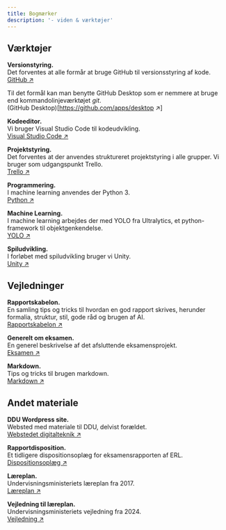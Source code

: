 ```yaml
---
title: Bogmærker
description: '- viden & værktøjer'
---
```

## Værktøjer
**Versionstyring.**\
Det forventes at alle formår at bruge GitHub til versionsstyring af kode.\
[GitHub ↗️](github.org)

Til det formål kan man benytte GitHub Desktop som er nemmere at bruge end kommandolinjeværktøjet _git_.\
(GitHub Desktop)[https://github.com/apps/desktop ↗️]

**Kodeeditor.**\
Vi bruger Visual Studio Code til kodeudvikling.\
[Visual Studio Code ↗️](https://code.visualstudio.com/)

**Projektstyring.**\
Det forventes at der anvendes struktureret projektstyring i alle grupper. Vi bruger som udgangspunkt Trello.\
[Trello ↗️](https://trello.com/)

**Programmering.**\
I machine learning anvendes der Python 3.\
[Python ↗️](https://www.python.org)

**Machine Learning.**\
I machine learning arbejdes der med YOLO fra Ultralytics, et python-framework til objektgenkendelse.\
[YOLO ↗️](https://docs.ultralytics.com/)

**Spiludvikling.**\
I forløbet med spiludvikling bruger vi Unity.\
[Unity ↗️](https://unity.com/)

## Vejledninger
**Rapportskabelon.**\
En samling tips og tricks til hvordan en god rapport skrives, herunder formalia, struktur, stil, gode råd og brugen af AI.\
[Rapportskabelon ↗️](../sider/rapportskabelon.md)

**Generelt om eksamen.**\
En generel beskrivelse af det afsluttende eksamensprojekt.\
[Eksamen ↗️](../sider/eksamen.md)

**Markdown.**\
Tips og tricks til brugen markdown.\
[Markdown ↗️](../sider/markdown.md)

## Andet materiale
**DDU Wordpress site.**\
Websted med materiale til DDU, delvist forældet.\
[Webstedet digitalteknik ↗️](https://digitalteknik.slotshaven.it/wordpress/)

**Rapportdisposition.**\
Et tidligere dispositionsoplæg for eksamensrapporten af ERL.\
[Dispositionsoplæg ↗️](https://digitalteknik.slotshaven.it/wordpress/eksamensprojekt-disposition-for-rapporten)

**Læreplan.**\
Undervisningsministeriets læreplan fra 2017.\
[Læreplan ↗️](https://www.uvm.dk/-/media/filer/uvm/gym-laereplaner-2017/htx/teknikfag-a-digitalt-design-og-udvikling-htx-august-2017.pdf) 

**Vejledning til læreplan.**\
Undervisningsministeriets vejledning fra 2024.\
[Vejledning ↗️](https://www.uvm.dk/-/media/filer/uvm/udd/gym/pdf24/aug/vejledninger/240807vejledning-teknikfag-a-digitalt-design-og-udvikling--htx-2024.pdf) 

